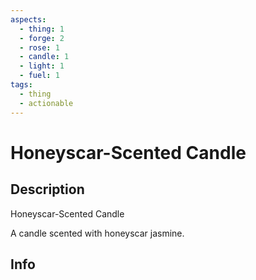 ```yaml
---
aspects:
  - thing: 1
  - forge: 2
  - rose: 1
  - candle: 1
  - light: 1
  - fuel: 1
tags:
  - thing
  - actionable
---
```


# Honeyscar-Scented Candle

## Description
Honeyscar-Scented Candle

A candle scented with honeyscar jasmine.
## Info